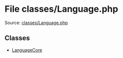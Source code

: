 File classes/Language.php
=========

Source: [classes/Language.php](https://github.com/PrestaShop/PrestaShop/blob/1.5.0.5/classes/Language.php)


Classes
-------

* [LanguageCore](class.LanguageCore.md)

